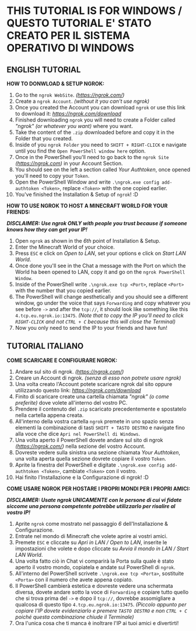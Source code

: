 # **THIS TUTORIAL IS FOR WINDOWS / QUESTO TUTORIAL E' STATO CREATO PER IL SISTEMA OPERATIVO DI WINDOWS**

## **ENGLISH TUTORIAL**
**HOW TO DONWLOAD & SETUP NGROK:**
1. Go to the `ngrok WebSite`. *(https://ngrok.com/)*
2. Create a `ngrok Account`. *(without it you can't use ngrok)*
3. Once you created the Account you can download `ngrok` or use this link to download it: *https://ngrok.com/download*
4. Finished downloading `ngrok` you will need to create a Folder called *"ngrok" (or whatever you want)* where you want.
5. Take the content of the `.zip` downloaded before and copy it in the Folder that you created.
6. Inside of you `ngrok Folder` you need to `SHIFT + RIGHT-CLICK` e navigate until you find the `Open PowerShell window here` option.
7. Once in the PowerShell you'll need to go back to the `ngrok Site` *(https://ngrok.com)* in your Account Section.
8. You should see on the left a section called *Your Authtoken*, once opened you'll need to copy your `Token`.
9. Open the PowerShell Window and write `.\ngrok.exe config add-authtoken <Token>`, replace `<Token>` with the one copied earlier.
10. You've finished the Installation & Setup of `ngrok`! :D

**HOW TO USE NGROK TO HOST A MINECRAFT WORLD FOR YOUR FRIENDS:**

***DISCLAIMER: Use ngrok ONLY with people you trust because if someone knows how they can get your IP!***

1. Open `ngrok` as shown in the *6th* point of Installation & Setup.
2. Enter the Minecraft World of your choice.
3. Press `ESC` e click on *Open to LAN*, set your options e click on *Start LAN World*.
4. Once done you'll see in the Chat a message with the Port on which the World ha been opened to LAN, copy it and go on the `ngrok PowerShell Window`.
5. Inside of the PowerShell write `.\ngrok.exe tcp <Port>`, replace `<Port>` with the number that you copied earlier.
6. The PowerShell will change aesthetically and you should see a different window, go under the voice that says `Forwarding` and copy whatever you see before `->` and after the `tcp://`, it should look like something like this `4.tcp.eu.ngrok.io:13475`.
*(Note that to copy the IP you'll need to click `RIGHT-CLICK` and not `CTRL + C` because this will close the Terminal)*
7. Now you only need to send the IP to your friends and have fun!

## **TUTORIAL ITALIANO**
**COME SCARICARE E CONFIGURARE NGROK:**
1. Andare sul sito di ngrok. *(https://ngrok.com/)*
2. Creare un Account di ngrok. *(senza di esso non potrete usare ngrok)*
3. Una volta creato l'Account potete scaricare ngrok dal sito oppure utilizzando questo link: *https://ngrok.com/download*
4. Finito di scaricare create una cartella chiamata *"ngrok" (o come preferite)* dove volete all'interno del vostro PC.
5. Prendere il contenuto del `.zip` scaricato precedentemente e spostatelo nella cartella appena creata.
6. All'interno della vostra cartella `ngrok` premete in uno spazio senza elementi la combinazione di tasti `SHIFT + TASTO DESTRO` e navigate fino alla voce che dice `Apri nel PowerShell di Windows`.
7. Una volta aperto il PowerShell dovete andare sul sito di ngrok *(https://ngrok.com/)* nella sezione del vostro Account.
8. Dovreste vedere sulla sinistra una sezione chiamata *Your Authtoken*, una volta aperta quella sezione dovrete copiare il vostro `Token`.
9. Aprite la finestra del PowerShell e digitate `.\ngrok.exe config add-authtoken <Token>`, cambiate `<Token>` con il vostro.
10. Hai finito l'Installazione e la Configurazione di ngrok! :D

**COME USARE NGROK PER HOSTARE I PROPRI MONDI PER I PROPRI AMICI:**

***DISCLAIMER: Usate ngrok UNICAMENTE con le persone di cui vi fidate siccome una persona competente potrebbe utilizzarlo per risalire al vostro IP!***
1. Aprite `ngrok` come mostrato nel passaggio *6* dell'Installazione & Configurazione.
2. Entrate nel mondo di Minecraft che volete aprire ai vostri amici.
3. Premete `ESC` e cliccate su *Apri in LAN / Open to LAN*, inserite le impostazioni che volete e dopo cliccate su *Avvia il mondo in LAN / Start LAN World*.
4. Una volta fatto ciò in Chat vi comparirà la Porta sulla quale è stato aperto il vostro mondo, copiatela e andate sul PowerShell di `ngrok`.
5.  All'interno del PowerShell scrivete `.\ngrok.exe tcp <Porta>`, sostituite `<Porta>` con il numero che avete appena copiato.
6. Il PowerShell cambierà estetica e dovreste vedere una schermata diversa, dovete andare sotto la voce di `Forwarding` e copiare tutto quello che si trova prima del `->` e dopo il `tcp://`, dovrebbe assomigliare a qualcosa di questo tipo `4.tcp.eu.ngrok.io:13475`.
*(Piccolo appunto per copiare l'IP dovete evidenziarlo e premere `TASTO DESTRO` e non `CTRL + C` poiché questa combinazione chiude il Terminale)*
7. Ora l'unica cosa che ti manca è inoltrare l'IP ai tuoi amici e divertirti!
